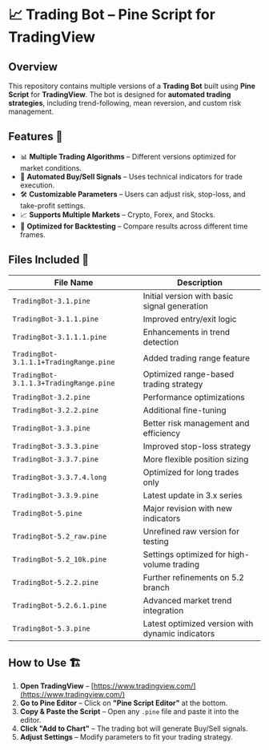 # 📈 Trading Bot – Pine Script for TradingView

## Overview
This repository contains multiple versions of a **Trading Bot** built using **Pine Script** for **TradingView**. The bot is designed for **automated trading strategies**, including trend-following, mean reversion, and custom risk management.

## Features 🚀
- 📊 **Multiple Trading Algorithms** – Different versions optimized for market conditions.
- 🔄 **Automated Buy/Sell Signals** – Uses technical indicators for trade execution.
- 🛠 **Customizable Parameters** – Users can adjust risk, stop-loss, and take-profit settings.
- 📈 **Supports Multiple Markets** – Crypto, Forex, and Stocks.
- 🎯 **Optimized for Backtesting** – Compare results across different time frames.

## Files Included 📂
| File Name | Description |
|-----------|------------|
| `TradingBot-3.1.pine` | Initial version with basic signal generation |
| `TradingBot-3.1.1.pine` | Improved entry/exit logic |
| `TradingBot-3.1.1.1.pine` | Enhancements in trend detection |
| `TradingBot-3.1.1.1+TradingRange.pine` | Added trading range feature |
| `TradingBot-3.1.1.3+TradingRange.pine` | Optimized range-based trading strategy |
| `TradingBot-3.2.pine` | Performance optimizations |
| `TradingBot-3.2.2.pine` | Additional fine-tuning |
| `TradingBot-3.3.pine` | Better risk management and efficiency |
| `TradingBot-3.3.3.pine` | Improved stop-loss strategy |
| `TradingBot-3.3.7.pine` | More flexible position sizing |
| `TradingBot-3.3.7.4.long` | Optimized for long trades only |
| `TradingBot-3.3.9.pine` | Latest update in 3.x series |
| `TradingBot-5.pine` | Major revision with new indicators |
| `TradingBot-5.2_raw.pine` | Unrefined raw version for testing |
| `TradingBot-5.2_10k.pine` | Settings optimized for high-volume trading |
| `TradingBot-5.2.2.pine` | Further refinements on 5.2 branch |
| `TradingBot-5.2.6.1.pine` | Advanced market trend integration |
| `TradingBot-5.3.pine` | Latest optimized version with dynamic indicators |

## How to Use 🏗
1. **Open TradingView** – [https://www.tradingview.com/](https://www.tradingview.com/)
2. **Go to Pine Editor** – Click on **"Pine Script Editor"** at the bottom.
3. **Copy & Paste the Script** – Open any `.pine` file and paste it into the editor.
4. **Click "Add to Chart"** – The trading bot will generate Buy/Sell signals.
5. **Adjust Settings** – Modify parameters to fit your trading strategy.
